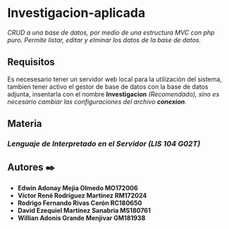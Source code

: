 # Investigacion-aplicada

_CRUD a una base de datos, por medio de una estructura MVC con php puro. Permite listar, editar y elminar los datos de la base de datos._

## Requisitos

Es necesesario tener un servidor web local para la utilización del sistema, tambien tener activo el gestor de base de datos con la base de datos adjunta, insentarla con el nombre **Investigacion** _(Recomendado), sino es necesario cambiar las configuraciones del archivo **conexion**_.

## Materia

### _Lenguaje de Interpretado en el Servidor (LIS 104 G02T)_

## Autores ✒️

- **Edwin Adonay Mejia Olmedo MO172006**
- **Víctor René Rodríguez Martínez RM172024**
- **Rodrigo Fernando Rivas Cerón RC180650**
- **David Ezequiel Martínez Sanabria MS180761**
- **Willian Adonis Grande Menjivar GM181938**
